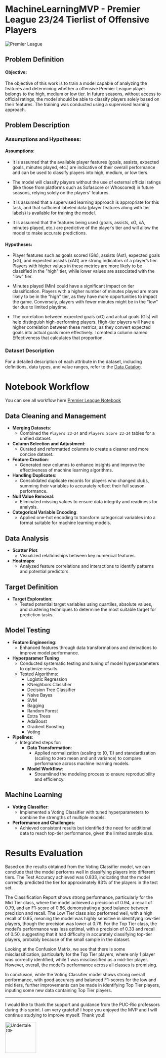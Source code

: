 # MachineLearningMVP - Premier League 23/24 Tierlist of Offensive Players

![Premier League](https://github.com/user-attachments/assets/3efd50a9-7760-4946-863e-e23d9f31ff0d)


## Problem Definition
#### Objective:

The objective of this work is to train a model capable of analyzing the features and determining whether a offensive Premier League player belongs to the high, medium or low tier. In future seasons, without access to official ratings, the model should be able to classify players solely based on their features. The training was conducted using a supervised learning approach.

## Problem Description


### Assumptions and Hypotheses:

#### Assumptions:

- It is assumed that the available player features (goals, assists, expected goals, minutes played, etc.) are indicative of their overall performance and can be used to classify players into high, medium, or low tiers.

- The model will classify players without the use of external official ratings (like those from platforms such as Sofascore or Whoscored) in future seasons, relying solely on the players' features.

- It is assumed that a supervised learning approach is appropriate for this task, and that sufficient labeled data (player features along with tier labels) is available for training the model.

- It is assumed that the features being used (goals, assists, xG, xA, minutes played, etc.) are predictive of the player’s tier and will allow the model to make accurate predictions.


#### Hypotheses:

- Player features such as goals scored (Gls), assists (Ast), expected goals (xG), and expected assists (xAG) are strong indicators of a player’s tier. Players with higher values in these metrics are more likely to be classified in the "high" tier, while lower values are associated with the "low" tier.

- Minutes played (Min) could have a significant impact on tier classification. Players with a higher number of minutes played are more likely to be in the "high" tier, as they have more opportunities to impact the game. Conversely, players with fewer minutes might be in the "low" tier due to limited playtime.

- The correlation between expected goals (xG) and actual goals (Gls) will help distinguish high-performing players. High-tier players will have a higher correlation between these metrics, as they convert expected goals into actual goals more effectively. I created a column named Effectiveness that calculates that proportion.


### Dataset Description

For a detailed description of each attribute in the dataset, including definitions, data types, and value ranges, refer to the [Data Catalog](DataCatalog.md).

# Notebook Workflow
You can see all workflow here [Premier League Notebook](PremierLeagueMVP.ipynb)

## Data Cleaning and Management
- **Merging Datasets**:
  - Combined the `Players 23-24` and `Players Score 23-24` tables for a unified dataset.
- **Column Selection and Adjustment**:
  - Curated and reformatted columns to create a cleaner and more concise dataset.
- **Feature Creation**:
  - Generated new columns to enhance insights and improve the effectiveness of machine learning algorithms.
- **Handling Duplicates**:
  - Consolidated duplicate records for players who changed clubs, summing their variables to accurately reflect their full season performance.
- **Null Value Removal**:
  - Eliminated missing values to ensure data integrity and readiness for analysis.
- **Categorical Variable Encoding**:
  - Applied one-hot encoding to transform categorical variables into a format suitable for machine learning models.


## Data Analysis
- **Scatter Plot**:
  - Visualized relationships between key numerical features.
- **Heatmaps**:
  - Analyzed feature correlations and interactions to identify patterns and potential predictors.


## Target Definition
- **Target Exploration**:
  - Tested potential target variables using quartiles, absolute values, and clustering techniques to determine the most suitable target for prediction tasks.


## Model Testing
- **Feature Engineering**:
  - Enhanced features through data transformations and derivations to improve model performance.
- **Hyperparamer Tuning**
  - Conducted systematic testing and tuning of model hyperparameters to optimize results.
  - Tested Algorithms:
      - Logistic Regression
      - KNeighbors Classifier
      - Decision Tree Classifier
      - Naive Bayes
      - SVM
      - Bagging
      - Random Forest
      - Extra Trees
      - AdaBoost
      - Gradient Boosting
      - Voting
- **Pipelines**:
  - Integrated steps for:
    - **Data Transformation**:
      - Applied normalization (scaling to [0, 1]) and standardization (scaling to zero mean and unit variance) to compare performance across machine learning models.
    - **Model Workflow**:
      - Streamlined the modeling process to ensure reproducibility and efficiency.


## Machine Learning
- **Voting Classifier**:
  - Implemented a Voting Classifier with tuned hyperparameters to combine the strengths of multiple models.
- **Performance and Challenges**:
  - Achieved consistent results but identified the need for additional data to reach top-tier performance, given the limited sample size.


# Results Evaluation

Based on the results obtained from the Voting Classifier model, we can conclude that the model performs well in classifying players into different tiers. The Test Accuracy achieved was 0.833, indicating that the model correctly predicted the tier for approximately 83% of the players in the test set.

The Classification Report shows strong performance, particularly for the Mid Tier class, where the model achieved a precision of 0.94, a recall of 0.79, and an F1-score of 0.86, demonstrating a good balance between precision and recall. The Low Tier class also performed well, with a high recall of 0.95, meaning the model was highly sensitive in identifying low-tier players, though the precision was lower at 0.76. For the Top Tier class, the model's performance was less optimal, with a precision of 0.33 and recall of 0.50, suggesting that it had difficulty in accurately classifying top-tier players, probably because of the small sample in the dataset.

Looking at the Confusion Matrix, we see that there is some misclassification, particularly for the Top Tier players, where only 1 player was correctly identified, while 1 was misclassified as a mid-tier player. However, overall, the model's performance across all classes is promising.

In conclusion, while the Voting Classifier model shows strong overall performance, with good accuracy and balanced F1-scores for the low and mid tiers, further improvements can be made in identifying Top Tier players, inputing some new data containing Top Tier players.


---

I would like to thank the support and guidance from the PUC-Rio professors during this sprint. I am very grateful! I hope you enjoyed the MVP and I will continue studying to improve myself. Thank you!!

<img src="https://pa1.aminoapps.com/6496/9b8856a1cbfa03a0603d54f2db3c315f8fdd1944_hq.gif" width="100" alt="Undertale GIF">






